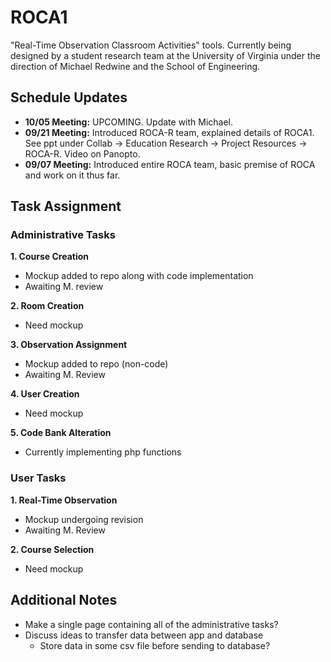 # ROCA1
"Real-Time Observation Classroom Activities" tools. Currently being designed by a student research team at the University of Virginia under the direction of Michael Redwine and the School of Engineering.

## Schedule Updates
* **10/05 Meeting:** UPCOMING. Update with Michael.
* **09/21 Meeting:** Introduced ROCA-R team, explained details of ROCA1. See ppt under Collab -> Education Research -> Project Resources -> ROCA-R. Video on Panopto.
* **09/07 Meeting:** Introduced entire ROCA team, basic premise of ROCA and work on it thus far. 

## Task Assignment

### Administrative Tasks
**1. Course Creation**
  * Mockup added to repo along with code implementation
  * Awaiting M. review
  
**2. Room Creation**
  * Need mockup
  
**3. Observation Assignment**
  * Mockup added to repo (non-code)
  * Awaiting M. Review
  
**4. User Creation**
  * Need mockup
  
**5. Code Bank Alteration**
  * Currently implementing php functions
  
### User Tasks
**1. Real-Time Observation**
  * Mockup undergoing revision
  * Awaiting M. Review
  
**2. Course Selection**
  * Need mockup
  
## Additional Notes
- Make a single page containing all of the administrative tasks?
- Discuss ideas to transfer data between app and database
  - Store data in some csv file before sending to database?
